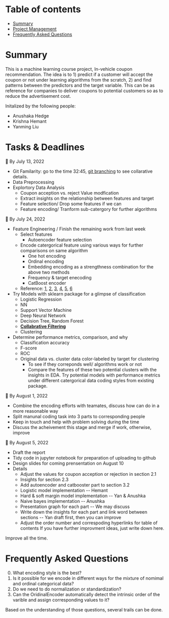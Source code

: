 # Table of contents
- [Summary](#summary)
- [Project Management](#tasks--deadlines)
- [Frequently Asked Questions](#frequently-asked-questions)

# Summary
This is a machine learning course project, In-vehicle coupon recommendation. The idea is to 1) predict if a customer will accept the coupon or not under learning algorithms from the scratch, 2) and find patterns between the predictors and the target variable. This can be as reference for companies to deliver coupons to potential customers so as to reduce the advertisement cost.

Initalized by the following people:
- Anushaka Hedge
- Krishna Hemant
- Yanming Liu

# Tasks & Deadlines 
:triangular_flag_on_post: By July 13, 2022
- Git Familarity: go to the time 32:45, [git branching](https://www.youtube.com/watch?v=RGOj5yH7evk&t=1549s) to see collarative details. 
- Data Preprocessing 
- Explortory Data Analysis 
  - Coupon acception vs. reject Value modfication 
  - Extract insights on the relationship between features and target 
  - Feature selection/ Drop some features if we can 
  - Feature encoding/ Tranform sub-catergory for further algorithms
  
:triangular_flag_on_post: By July 24, 2022 
- Feature Engineering / Finish the remaining work from last week
  - Select features
    - Autoencoder feature selection 
  - Encode catergorical feature using various ways for further comparisons on same algorithm
    - One hot encoding
    - Ordinal encoding
    - Embedding encoding as a strengthness combination for the above two methods
    - Frequency & target enecoding 
    - CatBoost encoder 
  - Reference: [1](https://machinelearningmastery.com/how-to-prepare-categorical-data-for-deep-learning-in-python/), [2](https://medium.com/geekculture/feature-engineering-for-categorical-data-a77a04b3308), [3](https://dvboi.medium.com/coupon-usage-prediction-on-in-vehicle-recommendation-systems-a-ml-classification-case-study-ea37427c072f), [4](https://machinelearningmastery.com/autoencoder-for-classification/#:~:text=Autoencoder%20is%20a%20type%20of,and%20a%20decoder%20sub%2Dmodels), [5](https://neptune.ai/blog/how-to-compare-machine-learning-models-and-algorithms), [6](https://github.com/pythonprofilers/memory_profiler)
- Try Models with sklearn package for a glimpse of classification
  - Logistic Regression
  - NN
  - Support Vector Machine
  - Deep Neural Network
  - Decision Tree, Random Forest
  - **[Collabrative Filtering](https://www.coursera.org/learn/unsupervised-learning-recommenders-reinforcement-learning?specialization=machine-learning-introduction)**
  - Clustering
- Determine performance metrics, comparison, and why 
  - Classification accuracy
  - F-score
  - ROC 
  - Original data vs. cluster data color-labeled by target for clustering
    - To see if they correponds well/ algorithms work or not
    - Compare the features of these two potential clusters with the insights in EDA. 
Try potential models with performance metrics under different catergorical data coding styles from existing package.


:triangular_flag_on_post: By August 1, 2022
- Combine the encoding efforts with teamates, discuss how can do in a more reasonable way
- Split manunal coding task into 3 parts to corresponding people
- Keep in touch and help with problem solving during the time 
- Discuss the acheivement this stage and merge if work, otherwise, improve

:triangular_flag_on_post: By August 5, 2022
- Draft the report
- Tidy code in jupyter notebook for preparation of uploading to github
- Design slides for coming prensentation on August 10
- Details
  - Adjust the values for coupon acception or rejection in section 2.1  
  - Insights for section 2.3
  - Add autoencoder and catbooster part to section 3.2 
  - Logistic model implementation  -- Hemant
  - Hard & soft margin model implementation   -- Yan & Anushka
  - Naive bayes implementation    -- Anushka
  - Presentation graph for each part  -- We may discuss 
  - Write down the insights for each part and link word between sections   -- Yan draft first, then you can improve
  - Adjust the order number and correspoding hyperlinks for table of contents 
If you have further improvment ideas, just write down here. 

Improve all the time. 

# Frequently Asked Questions
0. What encoding style is the best?
1. Is it possible for we encode in different ways for the mixture of nomimal and ordinal categorical data? 
2. Do we need to do normalization or standardization?
3. Can the OridinalEncoder automatically detect the intrinsic order of the varible and assign corresponding values to it?

Based on the understanding of those questions, several trails can be done. 
